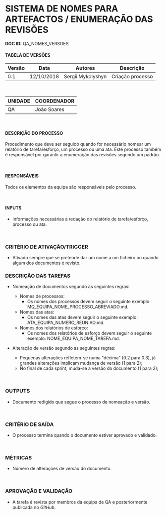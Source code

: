 # SISTEMA DE NOMES PARA ARTEFACTOS / ENUMERAÇÃO DAS REVISÕES

**DOC ID:** QA\_NOMES\_VERSOES

#### TABELA DE VERSÕES

| Versão | Data | Autores | Descrição
|---|---|---|---
|0.1 | 12/10/2018 | Sergii Mykolyshyn | Criação processo|

<br>

| UNIDADE | COORDENADOR |
|---------|-------------|
|    QA     |    João Soares    |

<br>

#### DESCRIÇÃO DO PROCESSO
Procedimento que deve ser seguido quando for necessário nomear um relatório de tarefa/esforço, um processo ou uma ata. Este processo também é responsável por garantir a enumeração das revisões segundo um padrão.

<br>

#### RESPONSÁVEIS
Todos os elementos da equipa são responsáveis pelo processo.

<br>

#### INPUTS

* Informações necessárias à redação do relatório de tarefa/esforço, processo ou ata.

<br>

### CRITÉRIO DE ATIVAÇÃO/TRIGGER

* Ativado sempre que se pretende dar um nome a um ficheiro ou quando algum dos documentos é revisto.

### DESCRIÇÃO DAS TAREFAS

* Nomeação de documentos segundo as seguintes regras:
  * Nomes de processos:
    * Os nomes dos processos devem seguir o seguinte exemplo: MQ_EQUIPA_NOME_PROCESSO_ABREVIADO.md.
  * Nomes das atas:
    * Os nomes das atas devem seguir o seguinte exemplo: ATA_EQUIPA_NUMERO_REUNIAO.md.
  * Nomes dos relatórios de esforço:
    * Os nomes dos relatórios de esforço devem seguir o seguinte exemplo: NOME_EQUIPA_NOME_TAREFA.md.

* Alteração de versão segundo as seguintes regras:
  * Pequenas alterações refletem-se numa "décima" (0.2 para 0.3), já grandes alterações implicam mudança de versão (1 para 2);
  * No final de cada sprint, muda-se a versão do documento (1 para 2);

<br>

### OUTPUTS

* Documento redigido que segue o processo de nomeação e versão.

<br>

### CRITÉRIO DE SAÍDA

* O processo termina quando o documento estiver aprovado e validado.

<br>

### MÉTRICAS

* Número de alterações de versão do documento.

<br>

### APROVAÇÃO E VALIDAÇÃO

* A tarefa é revista por membros da equipa de QA e posteriormente publicada no *GitHub*.
